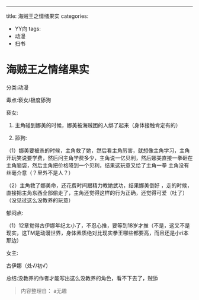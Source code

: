 ---
title: 海贼王之情绪果实
categories:
- YY向
tags:
- 动漫
- 扫书
# 海贼王之情绪果实
分类:动漫

毒点:亵女/极度舔狗

亵女:

1.  主角碰到娜美的时候，娜美被海贼团的人绑了起来（身体接触肯定有的）

2.  舔狗:

（1）娜美要被杀的时候，主角救了她，然后看主角厉害，就想像主角学习，主角开玩笑说要学费，然后问主角学费多少，主角说一亿贝利，然后娜美直接一拳砸在主角脑袋，然后主角把价格降到一个贝利，结果这玩意又给了主角一拳
主角没有丝毫介意（？里外不是人？）

（2）主角救了娜美命，还花费时间跟精力教她武功，结果娜美倒好
，走的时候，直接把主角东西全部偷走了，主角还觉得这样的行为正确，还觉得可爱（吐了）（没见过这么没教养的玩意）

郁闷点:

（1）12章觉得古伊娜年纪太小了，不忍心推，要等到18岁才推（不是，这又不是现实，这TM是动漫世界，身体素质绝对比现实拳王哪些都要高，而且还是小ri本那边）

女主:

古伊娜（处√/初√）

总结:没教养的作者才能写出这么没教养的角色，看不下去了，贼舔


> 内容整理自： a无趣